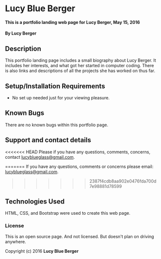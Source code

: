 # Lucy Blue Berger

#### This is a portfolio landing web page for Lucy Berger, May 15, 2016

#### By Lucy Berger

## Description

This portfolio landing page includes a small biography about Lucy Berger.  It includes her interests, and what got her started in computer coding. There is also links and descriptions of all the projects she has worked on thus far.

## Setup/Installation Requirements

* No set up needed just for your viewing pleasure.


## Known Bugs

There are no known bugs within this portfolio page.

## Support and contact details

<<<<<<< HEAD
Please if you have any questions, comments, concerns, contact lucyblueglass@gmail.com.

=======
If you have any questions, comments or concerns please email: lucyblueglass@gmail.com.
>>>>>>> 2387f4cdb8aa902e0476fda700d7e98881d78599
## Technologies Used

HTML, CSS, and Bootstrap were used to create this web page.

### License

This is an open source page. And not licensed. But doesn't plan on driving anywhere.

Copyright (c) 2016 **Lucy Blue Berger**
